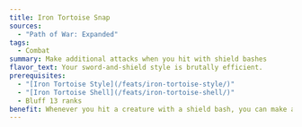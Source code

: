 ```yaml
---
title: Iron Tortoise Snap
sources:
  - "Path of War: Expanded"
tags:
  - Combat
summary: Make additional attacks when you hit with shield bashes
flavor_text: Your sword-and-shield style is brutally efficient.
prerequisites:
  - "[Iron Tortoise Style](/feats/iron-tortoise-style/)"
  - "[Iron Tortoise Shell](/feats/iron-tortoise-shell/)"
  - Bluff 13 ranks
benefit: Whenever you hit a creature with a shield bash, you can make an attack with a different weapon at your highest base attack bonus against that creature. You can only make two additional attacks per round in this manner.
---
```

